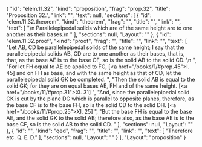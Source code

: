 {
  "id": "elem.11.32",
  "kind": "proposition",
  "frag": "prop.32",
  "title": "Proposition 32.",
  "link": "",
  "text": null,
  "sections": [
    {
      "id": "elem.11.32.theorem",
      "kind": "theorem",
      "frag": "",
      "title": "",
      "link": "",
      "text": [
        "\n       Parallelepipedal solids which are of the same height are to one another as their bases.\n      "
      ],
      "sections": null,
      "Layout": ""
    },
    {
      "id": "elem.11.32.proof",
      "kind": "proof",
      "frag": "",
      "title": "",
      "link": "",
      "text": [
        "Let AB, CD be parallelepipedal solids of the same height; I say that the parallelepipedal solids AB, CD are to one another as their bases, that is, that, as the base AE is to the base CF, so is the solid AB to the solid CD. \n      ",
        "For let FH equal to AE be applied to FG, [<a href=\"/books/1/#prop.45\">I. 45</a>] and on FH as base, and with the same height as that of CD, let the parallelepipedal solid GK be completed. ",
        "Then the solid AB is equal to the solid GK; for they are on equal bases AE, FH and of the same height. [<a href=\"/books/11/#prop.31\">XI. 31</a>] ",
        "And, since the parallelepipedal solid CK is cut by the plane DG which is parallel to opposite planes, therefore, as the base CF is to the base FH, so is the solid CD to the solid DH. [<a href=\"/books/11/#prop.25\">XI. 25</a>] ",
        "But the base FH is equal to the base AE, and the solid GK to the solid AB; therefore also, as the base AE is to the base CF, so is the solid AB to the solid CD. "
      ],
      "sections": null,
      "Layout": ""
    },
    {
      "id": "",
      "kind": "qed",
      "frag": "",
      "title": "",
      "link": "",
      "text": [
        "Therefore etc. Q. E. D."
      ],
      "sections": null,
      "Layout": ""
    }
  ],
  "Layout": "proposition"
}
